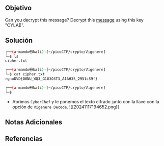## Objetivo
Can you decrypt this message? Decrypt this [message](https://artifacts.picoctf.net/c/160/cipher.txt) using this key "CYLAB".
## Solución

```bash
┌──(armando㉿kali)-[~/picoCTF/crypto/Vigenere]
└─$ ls
cipher.txt

┌──(armando㉿kali)-[~/picoCTF/crypto/Vigenere]
└─$ cat cipher.txt 
rgnoDVD{O0NU_WQ3_G1G3O3T3_A1AH3S_2951c89f}

┌──(armando㉿kali)-[~/picoCTF/crypto/Vigenere]
└─$ 
```
- Abrimos `CyberChef` y le ponemos el texto cifrado junto con la llave con la opción de `Vigenere Decode`.
![[20241117194652.png]]

## Notas Adicionales
## Referencias
